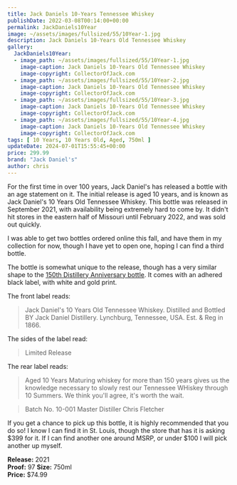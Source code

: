 ```yaml
---
title: Jack Daniels 10-Years Tennessee Whiskey
publishDate: 2022-03-08T00:14:00+00:00
permalink: JackDaniels10Year
image: ~/assets/images/fullsized/55/10Year-1.jpg
description: Jack Daniels 10-Years Old Tennessee Whiskey
gallery:
  JackDaniels10Year:
  - image_path: ~/assets/images/fullsized/55/10Year-1.jpg
    image-caption: Jack Daniels 10-Years Old Tennessee Whiskey
    image-copyright: CollectorOfJack.com
  - image_path: ~/assets/images/fullsized/55/10Year-2.jpg
    image-caption: Jack Daniels 10-Years Old Tennessee Whiskey
    image-copyright: CollectorOfJack.com
  - image_path: ~/assets/images/fullsized/55/10Year-3.jpg
    image-caption: Jack Daniels 10-Years Old Tennessee Whiskey
    image-copyright: CollectorOfJack.com
  - image_path: ~/assets/images/fullsized/55/10Year-4.jpg
    image-caption: Jack Daniels 10-Years Old Tennessee Whiskey
    image-copyright: CollectorOfJack.com
tags: [ 10 Years, 10 Years Old, Aged, 750ml ]
updateDate: 2024-07-01T15:55:45+00:00
price: 299.99
brand: "Jack Daniel's"
author: chris
---
```

For the first time in over 100 years, Jack Daniel's has released a bottle with an age statement on it. The initial release is aged 10 years, and is known as Jack Daniel's 10 Years Old Tennessee Whiskey. This bottle was released in September 2021, with availability being extremely hard to come by. It didn't hit stores in the eastern half of Missouri until February 2022, and was sold out quickly. 

I was able to get two bottles ordered online this fall, and have them in my collection for now, though I have yet to open one, hoping I can find a third bottle.

The bottle is somewhat unique to the release, though has a very similar shape to the [150th Distillery Anniversary bottle](https://collectorofjack.com/150thAnniversary). It comes with an adhered black label, with white and gold print.

The front label reads:

> Jack Daniel's 10 Years Old Tennessee Whiskey. Distilled and Bottled BY Jack Daniel Distillery. Lynchburg, Tennessee, USA. Est. & Reg in 1866.

The sides of the label read:

> Limited Release

The rear label reads:

> Aged 10 Years
> Maturing whiskey for more than 150 years gives us the knowledge necessary to slowly rest our Tennessee WHiskey through 10 Summers. We think you'll agree, it's worth the wait.

> Batch No. 10-001
> Master Distiller Chris Fletcher

If you get a chance to pick up this bottle, it is highly recommended that you do so! I know I can find it in St. Louis, though the store that has it is asking $399 for it. If I can find another one around MSRP, or under $100 I will pick another up myself.

**Release:** 2021  
**Proof:** 97
**Size:** 750ml  
**Price:** $74.99  

